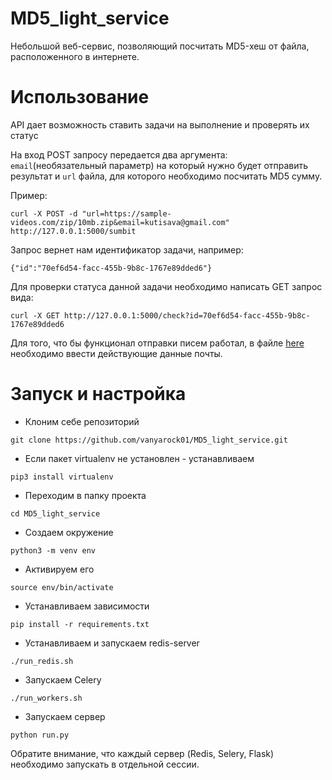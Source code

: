 # MD5_light_service
Небольшой веб-сервис, позволяющий посчитать MD5-хеш от файла, расположенного в интернете.
# Использование
API дает возможность ставить задачи на выполнение и проверять их статус

На вход POST запросу передается два аргумента: `email`(необязательный параметр) на который нужно будет отправить результат и `url` файла, для которого необходимо посчитать MD5 сумму.

Пример:

`curl -X POST -d "url=https://sample-videos.com/zip/10mb.zip&email=kutisava@gmail.com" http://127.0.0.1:5000/sumbit`

Запрос вернет нам идентификатор задачи, например:

`{"id":"70ef6d54-facc-455b-9b8c-1767e89dded6"}`

Для проверки статуса данной задачи необходимо написать GET запрос вида:

`curl -X GET http://127.0.0.1:5000/check?id=70ef6d54-facc-455b-9b8c-1767e89dded6`

Для того, что бы функционал отправки писем работал, в файле [here](./app/mail_config.py) необходимо ввести действующие данные почты.


# Запуск и настройка
* Клоним себе репозиторий

`git clone https://github.com/vanyarock01/MD5_light_service.git`

* Если пакет virtualenv не установлен - устанавливаем

`pip3 install virtualenv`

* Переходим в папку проекта

`cd MD5_light_service`

* Создаем окружение

`python3 -m venv env`
 
* Активируем его

`source env/bin/activate`

* Устанавливаем зависимости

`pip install -r requirements.txt`

* Устанавливаем и запускаем redis-server

`./run_redis.sh`

* Запускаем Celery

`./run_workers.sh`

* Запускаем сервер

`python run.py`  

Обратите внимание, что каждый сервер (Redis, Selery, Flask) необходимо запускать в отдельной сессии.
